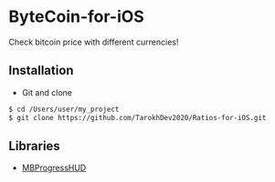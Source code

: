 # ByteCoin-for-iOS
Check bitcoin price with different currencies!

## Installation ##
* Git and clone <br/>
```bash
$ cd /Users/user/my_project
$ git clone https://github.com/TarokhDev2020/Ratios-for-iOS.git
```

## Libraries ##
* [MBProgressHUD](https://github.com/jdg/MBProgressHUD)
